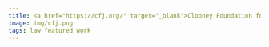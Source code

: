 ```yaml
---
title: <a href="https://cfj.org/" target="_blank">Clooney Foundation for Justice</a> <a href="https://cfj.org/reports/turkey-vs-ahmet-tuna-altinel/" target="_blank">Fairness Report</a> on the case of Academic for Peace <a href="https://cfj.org/wp-content/uploads/2020/08/Turkish_Fairness-Report-on-the-Trial-of-Tuna-Altinel-in-Turkey.pdf" target="_blank">Tuna Altınel</a>
image: img/cfj.png
tags: law featured work 
---
```

